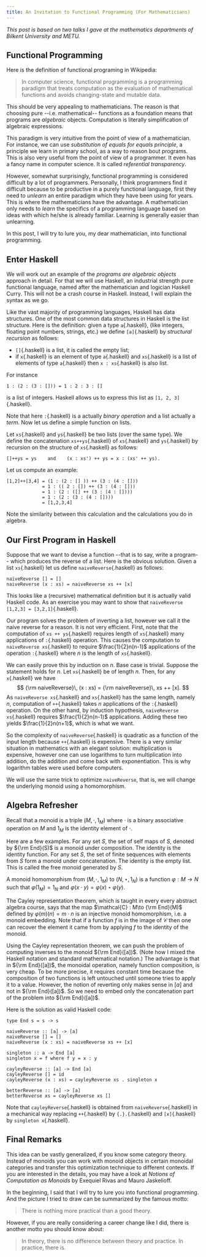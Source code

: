 ```yaml
---
title: An Invitation to Functional Programming (For Mathematicians)
---
```


_This post is based on two talks I gave at the mathematics departments of Bilkent University and METU._

## Functional Programming

Here is the definition of functional programing in Wikipedia:

> In computer science, functional programming is a programming paradigm that treats computation as the evaluation of mathematical functions and avoids changing-state and mutable data.

This should be very appealing to mathematicians. The reason is that choosing pure --i.e. mathematical-- functions as a foundation means that programs are *algebraic* objects. Computation is literally simplification of algebraic expressions.

This paradigm is very intuitive from the point of view of a mathematician. For instance, we can use *substitution of equals for equals principle*, a principle we learn in primary school, as a way to reason bout programs. This is also very useful from the point of view of a programmer. It even has a fancy name in computer science. It is called *referential transparency*.

However, somewhat surprisingly, functional programming is considered difficult by a lot of programmers. Personally, I think programmers find it difficult because to be productive in a purely functional language, first they need to *unlearn* an entire paradigm which they have been using for years. This is where the mathematicians have the advantage. A mathematician only needs to *learn* the specifics of a programming language based on ideas with which he/she is already familiar. Learning is generally easier than unlearning.

In this post, I will try to lure you, my dear mathematician, into functional programming.

## Enter Haskell

We will work out an example of the *programs are algebraic objects* approach in detail. For that we will use Haskell, an industrial strength pure functional language, named after the mathematician and logician Haskell Curry. This will not be a crash course in Haskell. Instead, I will explain the syntax as we go.

Like the vast majority of programming languages, Haskell has data structures. One of the most common data structures in Haskell is the  list structure. Here is the definition: given a type `a`{.haskell}, (like integers, floating point numbers, strings, etc.) we define `[a]`{.haskell} by *structural recursion* as follows:

- `[]`{.haskell} is a list, it is called the empty list;
- if `x`{.haskell} is an element of type `a`{.haskell} and `xs`{.haskell} is a list of elements of type `a`{.haskell} then `x : xs`{.haskell} is also list.

For instance

~~~~~~~~~~~~~~~~~~~~~~~~~~~~~~~~~~~~~~~~~~ {.haskell}
1 : (2 : (3 : [])) = 1 : 2 : 3 : []
~~~~~~~~~~~~~~~~~~~~~~~~~~~~~~~~~~~~~~~~~~

is a list of integers. Haskell allows us to express this list as `[1, 2, 3]`{.haskell}.

Note that here `:`{.haskell} is a actually *binary operation* and a list actually a *term*. Now let us define a simple function on lists.

Let `xs`{.haskell} and `ys`{.haskell} be two lists (over the same type). We define the concatenation `xs++ys`{.haskell} of `xs`{.haskell} and
`ys`{.haskell} by recursion on the structure of `xs`{.haskell} as follows:

~~~~~~~~~~~~~~~~~~~~~~~~~~~~~~~~~~~~~~~~~~ {.haskell}
[]++ys = ys    and    (x : xs') ++ ys = x : (xs' ++ ys).
~~~~~~~~~~~~~~~~~~~~~~~~~~~~~~~~~~~~~~~~~~


Let us compute an example:

~~~~~~~~~~~~~~~~~~~~~~~~~~~~~~~~~~~~~~~~~~ {.haskell}
[1,2]++[3,4] = (1 : (2 : [] )) ++ (3 : (4 : []))
             = 1 : (( 2 : []) ++ (3 : (4 : []))
             = 1 : (2 : ([] ++ (3 : (4 : [])))
             = 1 : (2 : (3 : (4 : [])))
             = [1,2,3,4]
~~~~~~~~~~~~~~~~~~~~~~~~~~~~~~~~~~~~~~~~~~

Note the similarity between this calculation and the calculations you do in algebra.

## Our First Program in Haskell

Suppose that we want to devise a function --that is to say, write a program-- which produces the reverse of a list. Here is the obvious solution. Given a list `xs`{.haskell} let us define `naiveReverse`{.haskell} as follows:

~~~~~~~~~~~~~~~~~~~~~~~~~~~~~~~~~~~~~~~~~~ {.haskell}
naiveReverse [] = []
naiveReverse (x : xs) = naiveReverse xs ++ [x]
~~~~~~~~~~~~~~~~~~~~~~~~~~~~~~~~~~~~~~~~~~

This looks like a (recursive) mathematical definition but it is actually valid Haskell code. As an exercise you may want to show that `naiveReverse [1,2,3] = [3,2,1]`{.haskell}.

Our program solves the problem of inverting a list, however we call it the naive reverse for a reason. It is not very efficient. First, note that the computation of `xs ++ ys`{.haskell} requires length of `xs`{.haskell} many applications of `:`{.haskell} operation. This causes the computation to `naiveReverse xs`{.haskell} to require $\frac{1}{2}n(n-1)$ applications of the operation `:`{.haskell} where $n$ is the length of `xs`{.haskell}.

We can easily prove this by induction on $n$. Base case is trivial. Suppose the statement holds for $n$. Let `xs`{.haskell} be of length $n$. Then, for any `x`{.haskell} we have
$$
{\rm naiveReverse}\, (x : xs) = {\rm naiveReverse}\, xs ++ [x].
$$
As `naiveReverse xs`{.haskell} and `xs`{.haskell} has the same length, namely $n$, computation of `++`{.haskell} takes $n$ applications of the `:`{.haskell} operation. On the other hand, by induction hypothesis, `naiveReverse xs`{.haskell} requires $\frac{1}{2}n(n-1)$ applications. Adding these two yields $\frac{1}{2}n(n+1)$, which is what we want.

So the complexity of `naiveReverse`{.haskell} is quadratic as a function of the input length because `++`{.haskell} is expensive. There is a very similar situation in mathematics with an elegant solution: multiplication is expensive, however one can use logarithms to turn multiplication into addition, do the addition and come back with exponentiation. This is why logarithm tables were used before computers.

We will use the same trick to optimize `naiveReverse`, that is, we will change the underlying monoid using a homomorphism.

## Algebra Refresher

Recall that a monoid is a triple $(M, \cdot, 1_M)$ where $\cdot$ is a binary associative operation on $M$ and $1_M$ is the identity element of $\cdot$.

Here are a few examples. For any set $S$, the set of self maps of $S$, denoted by ${\rm End}(S)$ is a monoid under composition. The identity is the identity function. For any set $S$, the set of finite sequences with elements from $S$ form a monoid under concatenation. The identity is the empty list. This is called the free monoid generated by $S$.

A monoid homomorphism from $(M, \cdot, 1_M)$ to $(N, \star, 1_N)$ is a function $\varphi : M \to N$ such that $\varphi(1_M) = 1_N$ and
$\varphi(x\cdot y) = \varphi(x)\star\varphi(y)$.

The Cayley representation theorem, which is taught in every every abstract algebra course, says that the map $\mathcal{C} : M\to {\rm End}(M)$ defined by $\varphi(m)(n) = m \cdot n$ is an injective monoid homomorphism, i.e. a monoid embedding. Note that if a function $f$ is in the image of $\mathcal{C}$ then one can recover the element it came from by applying $f$ to the identity of the monoid.

Using the Cayley representation theorem, we can push the problem of computing inverses to the monoid ${\rm End}([a])$. (Note how I mixed the Haskell notation and standard mathematical notation.) The advantage is that in ${\rm End}([a])$, the monoidal operation, namely function composition, is very cheap. To be more precise, it requires constant time because the composition of two functions is left untouched until someone tries to apply it to a value. However, the notion of reverting only makes sense in $[a]$ and not in ${\rm End}([a])$. So we need to embed only the concatenation part of the problem into ${\rm End}([a])$.

Here is the solution as valid Haskell code:

~~~~~~~~~~~~~~~~~~~~~~~~~~~~~~~~~~~~~~~~~~ {.haskell}
type End s = s -> s

naiveReverse :: [a] -> [a]
naiveReverse [] = []
naiveReverse (x : xs) = naiveReverse xs ++ [x]

singleton :: a -> End [a]
singleton x = f where f y = x : y

cayleyReverse :: [a] -> End [a]
cayleyReverse [] = id
cayleyReverse (x : xs) = cayleyReverse xs . singleton x

betterReverse :: [a] -> [a]
betterReverse xs = cayleyReverse xs []
~~~~~~~~~~~~~~~~~~~~~~~~~~~~~~~~~~~~~~~~~~



Note that `cayleyReverse`{.haskell} is obtained from `naiveReverse`{.haskell} in a mechanical way replacing `++`{.haskell} by `{.}.`{.haskell} and `[x]`{.haskell} by `singleton x`{.haskell}.

## Final Remarks

This idea can be vastly generalized, if you know some category theory. Instead of monoids you can work with monoid objects in certain monoidal categories and transfer this optimization technique to different contexts. If you are interested in the details, you may have a look at *Notions of Computation as Monoids* by Exequiel Rivas and Mauro Jaskelioff.

In the beginning, I said that I will try to lure you into functional programming. And the picture I tried to draw can be summarized by the famous motto:

>There is nothing more practical than a good theory.

However, if you are really considering a career change like I did, there is another motto you should know about:

>In theory, there is no difference between theory and practice. In practice, there is.